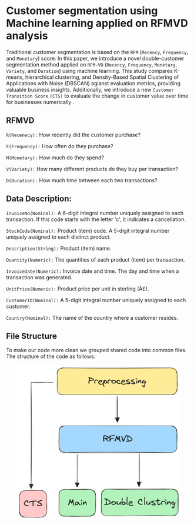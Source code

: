 # Customer segmentation using Machine learning applied on RFMVD analysis
Traditional customer segmentation is based on the `RFM` (`Recency`, `Frequency`, and `Monetary`) score. In this paper, we introduce a novel double-customer segmentation method applied on `RFM-VD` (`Recency`, `Frequency`, `Monetary`, `Variety`, and `Duration`) using machine learning. This study compares K-means, hierarchical clustering, and Density-Based Spatial Clustering of Applications with Noise (DBSCAN) agianst evaluation metrics, providing valuable business insights. Additionally, we introduce a new `Customer Transition Score` `(CTS)` to evaluate the change in customer value over time for businesses numerically .
## RFMVD
`R(Recenecy):` How recently did the customer purchase?

`F(Frequency):` How often do they purchase?

`M(Monetary):` How much do they spend?

`V(Variety):` How many different products do they buy per transaction?

`D(Duration):` How much time between each two transactions?
## Data Description:

`InvoiceNo(Nominal):`  A 6-digit integral number uniquely assigned to each transaction. If this code starts with the letter 'c', it indicates a cancellation. 

`StockCode(Nominal):` Product (item) code. A 5-digit integral number uniquely assigned to each distinct product. 

`Description(String):` Product (item) name. 

`Quantity(Numeric):` The quantities of each product (item) per transaction.

`InvoiceDate(Numeric):` Invoice date and time. The day and time when a transaction was generated. 

`UnitPrice(Numeric):` Product price per unit in sterling (Â£). 

`CustomerID(Nominal):` A 5-digit integral number uniquely assigned to each customer. 

`Country(Nominal):` The name of the country where a customer resides.

## File Structure
To make our code more clean we grouped shared code into common files. The structure of the code as follows: 

<p align="center">
  <img src="media/File_structure2.png" width="450" title="hover text">
</p>
